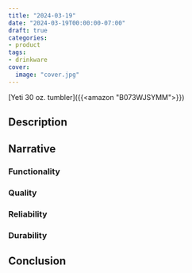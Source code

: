 ```yaml
---
title: "2024-03-19"
date: "2024-03-19T00:00:00-07:00"
draft: true
categories:
- product
tags:
- drinkware
cover:
  image: "cover.jpg"
---
```

[Yeti 30 oz. tumbler]({{<amazon "B073WJSYMM">}})
<!--more-->
## Description

## Narrative

### Functionality

### Quality

### Reliability

### Durability

## Conclusion